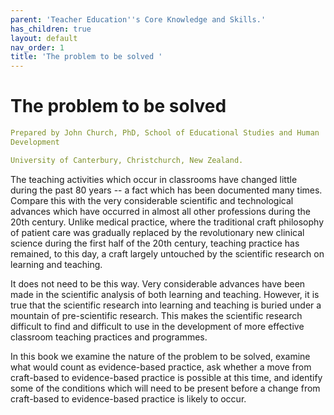 ```yaml
---
parent: 'Teacher Education''s Core Knowledge and Skills.'
has_children: true
layout: default
nav_order: 1
title: 'The problem to be solved '
---
```

# The problem to be solved


```yaml
Prepared by John Church, PhD, School of Educational Studies and Human
Development

University of Canterbury, Christchurch, New Zealand.
```

The teaching activities which occur in classrooms have changed little
during the past 80 years -- a fact which has been documented many times.
Compare this with the very considerable scientific and technological
advances which have occurred in almost all other professions during the
20th century. Unlike medical practice, where the traditional craft
philosophy of patient care was gradually replaced by the revolutionary
new clinical science during the first half of the 20th century, teaching
practice has remained, to this day, a craft largely untouched by the
scientific research on learning and teaching.

It does not need to be this way. Very considerable advances have been
made in the scientific analysis of both learning and teaching. However,
it is true that the scientific research into learning and teaching is
buried under a mountain of pre-scientific research. This makes the
scientific research difficult to find and difficult to use in the
development of more effective classroom teaching practices and
programmes.

In this book we examine the nature of the problem to be solved, examine
what would count as evidence-based practice, ask whether a move from
craft-based to evidence-based practice is possible at this time, and
identify some of the conditions which will need to be present before a
change from craft-based to evidence-based practice is likely to occur.
